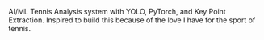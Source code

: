 AI/ML Tennis Analysis system with YOLO, PyTorch, and Key Point Extraction.
Inspired to build this because of the love I have for the sport of tennis.
